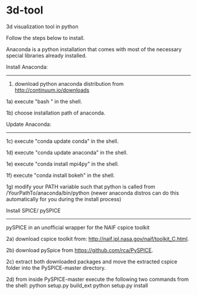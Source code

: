 # 3d-tool
3d visualization tool in python

Follow the steps below to install.

Anaconda is a python installation that comes with
most of the necessary special libraries already installed.


Install Anaconda:
*****************
1)  download python anaconda distribution from http://continuum.io/downloads

1a) execute "bash <downloaded file>" in the shell.

1b) choose installation path of anaconda.


Update Anaconda:
****************
1c) execute "conda update conda" in the shell.

1d) execute "conda update anaconda" in the shell.

1e) execute "conda install mpi4py" in the shell.

1f) execute "conda install bokeh" in the shell.

1g) modify your PATH variable such that python is called
from /YourPathTo/anaconda/bin/python
(newer anaconda distros can do this automatically for you
during the install process)


Install SPICE/ pySPICE
***********************
pySPICE in an unofficial wrapper for the NAIF cspice toolkit

2a) download cspice toolkit from:
http://naif.jpl.nasa.gov/naif/toolkit_C.html.

2b) download pySpice from
https://github.com/rca/PySPICE.

2c) extract both downloaded packages and move the extracted cspice
folder into the PySPICE-master directory.

2d) from inside PySPICE-master execute the following two commands from
the shell:
python setup.py build_ext
python setup.py install
